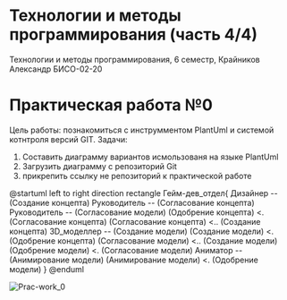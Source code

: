 # Технологии и методы программирования (часть 4/4)
Технологии и методы программирования, 6 семестр, Крайников Александр БИСО-02-20

# Практическая работа №0
Цель работы: познакомиться с инструмментом PlantUml и системой котнтроля версий GIT.
Задачи:
1. Составить диаграмму вариантов исмользованя на языке PlantUml 
2. Загрузить диаграмму с репозиторий Git
3. прикрепить ссылку не репозиторий к практической работе

@startuml
left to right direction
rectangle Гейм-дев_отдел{
Дизайнер -- (Создание концепта)
Руководитель -- (Согласование концепта)
Руководитель -- (Согласование модели)
(Одобрение концепта) <. (Согласование концепта)
(Согласование концепта) <.. (Создание концепта)
3D_моделлер -- (Создание модели)
(Создание модели) <. (Одобрение концепта)
(Согласование модели) <.. (Создание модели)
(Одобрение модели) <. (Согласование модели)
Аниматор -- (Анимирование модели)
(Анимирование модели) <. (Одобрение модели)
}
@enduml

![Prac-work_0](https://user-images.githubusercontent.com/90748885/232142845-4fed59aa-b7da-47fc-8e9e-098f25e9c7ba.png)
